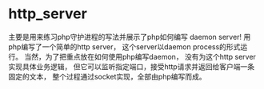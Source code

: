 # http_server
主要是用来练习php守护进程的写法并展示了php如何编写 daemon server!
用php编写了一个简单的http server，
这个server以daemon process的形式运行。
当然，为了把重点放在如何使用php编写daemon，
没有为这个http server实现具体业务逻辑，
但它可以监听指定端口，接受http请求并返回给客户端一条固定的文本，
整个过程通过socket实现，全部由php编写而成。
